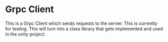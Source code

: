 ﻿# Grpc Client

This is a Grpc Client which sends requests to the server.
This is currently for testing. This will turn into a class library that gets
implemented and used in the unity project.
